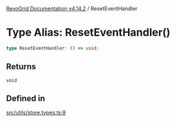 [RevoGrid Documentation v4.14.2](README.md) / ResetEventHandler

# Type Alias: ResetEventHandler()

```ts
type ResetEventHandler: () => void;
```

## Returns

`void`

## Defined in

[src/utils/store.types.ts:9](https://github.com/revolist/revogrid/blob/29f379095274a66a187c28b49fe0e1fb4170d3ea/src/utils/store.types.ts#L9)
